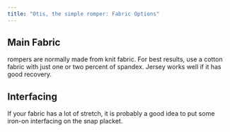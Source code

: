 ```yaml
---
title: "Otis, the simple romper: Fabric Options"
---
```


## Main Fabric 

rompers are normally made from knit fabric. For best results, use a cotton fabric with just one or two percent of spandex. 
Jersey works well if it has good recovery.

## Interfacing

If your fabric has a lot of stretch, it is probably a good idea to put some iron-on interfacing on the snap placket. 
